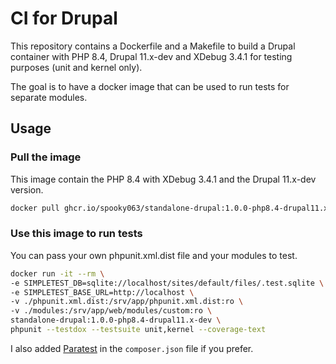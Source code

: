 # CI for Drupal

This repository contains a Dockerfile and a Makefile to build a Drupal container with PHP 8.4, Drupal 11.x-dev and XDebug 3.4.1 for testing purposes (unit and kernel only).

The goal is to have a docker image that can be used to run tests for separate modules.

## Usage

### Pull the image

This image contain the PHP 8.4 with XDebug 3.4.1 and the Drupal 11.x-dev version.

```bash
docker pull ghcr.io/spooky063/standalone-drupal:1.0.0-php8.4-drupal11.x-dev
```

### Use this image to run tests

You can pass your own phpunit.xml.dist file and your modules to test.

```bash
docker run -it --rm \
-e SIMPLETEST_DB=sqlite://localhost/sites/default/files/.test.sqlite \
-e SIMPLETEST_BASE_URL=http://localhost \
-v ./phpunit.xml.dist:/srv/app/phpunit.xml.dist:ro \
-v ./modules:/srv/app/web/modules/custom:ro \
standalone-drupal:1.0.0-php8.4-drupal11.x-dev \
phpunit --testdox --testsuite unit,kernel --coverage-text
```

I also added [Paratest](https://github.com/paratestphp/paratest) in the `composer.json` file if you prefer.